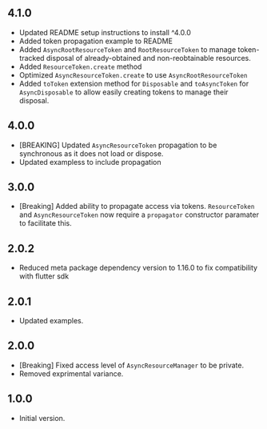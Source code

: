 ## 4.1.0

- Updated README setup instructions to install ^4.0.0
- Added token propagation example to README
- Added `AsyncRootResourceToken` and `RootResourceToken` to manage token-tracked
  disposal of already-obtained and non-reobtainable resources.
- Added `ResourceToken.create` method
- Optimized `AsyncResourceToken.create` to use `AsyncRootResourceToken`
- Added `toToken` extension method for `Disposable` and `toAsyncToken` for
  `AsyncDisposable` to allow easily creating tokens to manage their disposal.

## 4.0.0

- \[BREAKING\] Updated `AsyncResourceToken` propagation to be synchronous as it
  does not load or dispose.
- Updated exampless to include propagation

## 3.0.0

- \[Breaking\] Added ability to propagate access via tokens. `ResourceToken` and
  `AsyncResourceToken` now require a `propagator` constructor paramater to
  facilitate this.

## 2.0.2

- Reduced meta package dependency version to 1.16.0 to fix compatibility with
  flutter sdk

## 2.0.1

- Updated examples.

## 2.0.0

- \[Breaking\] Fixed access level of `AsyncResourceManager` to be private.
- Removed exprimental variance.

## 1.0.0

- Initial version.
